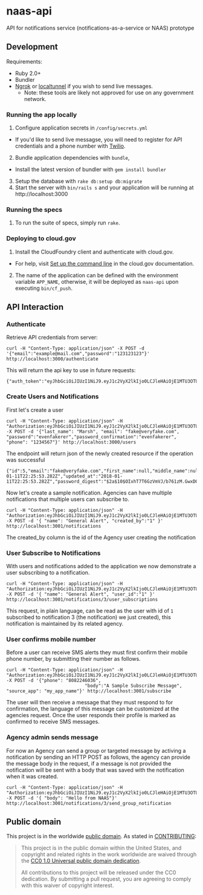 # naas-api
API for notifications service (notifications-as-a-service or NAAS) prototype


## Development

Requirements:

- Ruby 2.0+
- Bundler
- [Ngrok](https://ngrok.com/) or [localtunnel](https://localtunnel.github.io/www/) if you wish to send live messages.
  - Note: these tools are likely not approved for use on any government network. 

### Running the app locally

1. Configure application secrets in `/config/secrets.yml`
  - If you'd like to send live messagse, you will need to register for API credentials and a phone number with [Twilio](https://www.twilio.com/).
2. Bundle application dependencies with `bundle`,
  - Install the latest version of bundler with `gem install bundler`
3. Setup the database with `rake db:setup db:migrate`
4. Start the server with `bin/rails s` and your application will be running at http://localhost:3000

### Running the specs

1. To run the suite of specs, simply run `rake`.

### Deploying to cloud.gov

1. Install the CloudFoundry client and authenticate with cloud.gov.
  - For help, visit [Set up the command line](https://cloud.gov/docs/getting-started/setup/#set-up-the-command-line) in the cloud.gov documentation.
2. The name of the application can be defined with the environment variable `APP_NAME`, otherwise, it will be deployed as `naas-api` upon executing `bin/cf_push`.


## API Interaction

### Authenticate
Retrieve API credentials from server:

```
curl -H "Content-Type: application/json" -X POST -d '{"email":"example@mail.com","password":"123123123"}' http://localhost:3000/authenticate

```
This will return the api key to use in future requests:

```
{"auth_token":"eyJhbGciOiJIUzI1NiJ9.eyJ1c2VyX2lkIjo0LCJleHAiOjE1MTU3OTUxNzZ9.JN7aLcS1l7PS6GPE0B5KA7iozZ4AIClNa3wtb7yuviI"}
```

### Create Users and Notifications

First let's create a user

```
curl -H "Content-Type: application/json" -H "Authorization:eyJhbGciOiJIUzI1NiJ9.eyJ1c2VyX2lkIjo0LCJleHAiOjE1MTU3OTUxNzZ9.JN7aLcS1l7PS6GPE0B5KA7iozZ4AIClNa3wtb7yuviI" -X POST -d '{"last_name": "Marsh", "email": "fake@veryfake.com", "password":"evenfakerer","password_confirmation":"evenfakerer", "phone": "1234567"}' http://localhost:3000/users
```
The endpoint will return json of the newly created resource if the operation was successful

```
{"id":5,"email":"fake@veryfake.com","first_name":null,"middle_name":null,"last_name":"Marsh","phone":"1234567","created_at":"2018-01-11T22:25:53.282Z","updated_at":"2018-01-11T22:25:53.282Z","password_digest":"$2a$10$OIxhT7T6GzVmVJ/b761zM.GwxD0gcD/y8P.Um8cwI.kTfiIo4yD0e","name":null,"confirmed":null}
```
Now let's create a sample notification.  Agencies can have multiple notifications that multiple users can subscribe to.

```
curl -H "Content-Type: application/json" -H "Authorization:eyJhbGciOiJIUzI1NiJ9.eyJ1c2VyX2lkIjo0LCJleHAiOjE1MTU3OTUxNzZ9.JN7aLcS1l7PS6GPE0B5KA7iozZ4AIClNa3wtb7yuviI" -X POST -d '{ "name": "General Alert", "created_by":"1" }' http://localhost:3001/notifications

```
The created_by column is the id of the Agency user creating the notification

### User Subscribe to Notifications
With users and notifications added to the application we now demonstrate a user subscribing to a 
notification.
```
curl -H "Content-Type: application/json" -H "Authorization:eyJhbGciOiJIUzI1NiJ9.eyJ1c2VyX2lkIjo0LCJleHAiOjE1MTU3OTUxNzZ9.JN7aLcS1l7PS6GPE0B5KA7iozZ4AIClNa3wtb7yuviI" -X POST -d '{ "name": "General Alert", "user_id":"1" }' http://localhost:3001/notifications/3/user_subscriptions
```
This request, in plain language, can be read as the user with id of `1` subscribed to notification 3 (the notification)
we just created), this notification is maintained by its related agency.

### User confirms mobile number
Before a user can receive SMS alerts they must first confirm their mobile phone number, by submitting
their number as follows.

```
curl -H "Content-Type: application/json" -H "Authorization:eyJhbGciOiJIUzI1NiJ9.eyJ1c2VyX2lkIjo0LCJleHAiOjE1MTU3OTUxNzZ9.JN7aLcS1l7PS6GPE0B5KA7iozZ4AIClNa3wtb7yuviI" -X POST -d '{"phone": "8082246036",
                             "body":"A Sample Subscribe Message", "source_app": "my_app_name"}' http://localhost:3001/subscribe
```
The user will then receive a message that they must respond to for confirmation, the language of this message
can be customized at the agencies request.  Once the user responds their profile is marked as confirmed
to receive SMS messages.

### Agency admin sends message

For now an Agency can send a group or targeted message by activing a notification by sending an HTTP 
POST as follows, the agency can provide the message body in the request, if a message is not provided
the notification will be sent with a body that was saved with the notification when it was created.

```
curl -H "Content-Type: application/json" -H "Authorization:eyJhbGciOiJIUzI1NiJ9.eyJ1c2VyX2lkIjo0LCJleHAiOjE1MTU3OTUxNzZ9.JN7aLcS1l7PS6GPE0B5KA7iozZ4AIClNa3wtb7yuviI" -X POST -d '{ "body": "Hello from NAAS"}' http://localhost:3001/notifications/3/send_group_notification
```

## Public domain

This project is in the worldwide [public domain](LICENSE.md). As stated in [CONTRIBUTING](CONTRIBUTING.md):

> This project is in the public domain within the United States, and copyright and related rights in the work worldwide are waived through the [CC0 1.0 Universal public domain dedication](https://creativecommons.org/publicdomain/zero/1.0/).
>
> All contributions to this project will be released under the CC0 dedication. By submitting a pull request, you are agreeing to comply with this waiver of copyright interest.

